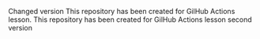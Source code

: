 Changed version
This repository has been created for GilHub Actions lesson. 
This repository has been created for GilHub Actions lesson second version
